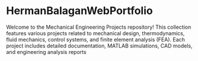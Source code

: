 # HermanBalaganWebPortfolio
Welcome to the Mechanical Engineering Projects repository! This collection features various projects related to mechanical design, thermodynamics, fluid mechanics, control systems, and finite element analysis (FEA). Each project includes detailed documentation, MATLAB simulations, CAD models, and engineering analysis reports
